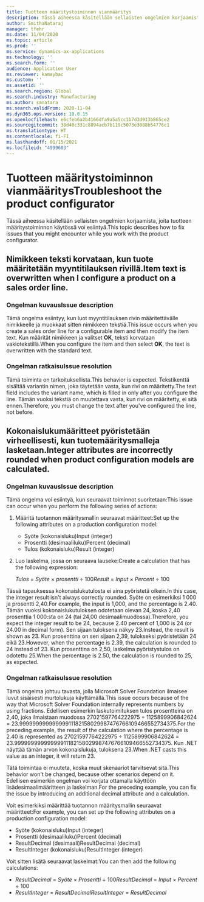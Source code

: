 ```yaml
---
title: Tuotteen määritystoiminnon vianmääritys
description: Tässä aiheessa käsitellään sellaisten ongelmien korjaamista, joita tuotteen määritystoiminnon käytössä voi esiintyä.
author: SmithaNataraj
manager: tfehr
ms.date: 11/04/2020
ms.topic: article
ms.prod: ''
ms.service: dynamics-ax-applications
ms.technology: ''
ms.search.form: ''
audience: Application User
ms.reviewer: kamaybac
ms.custom: ''
ms.assetid: ''
ms.search.region: Global
ms.search.industry: Manufacturing
ms.author: smnatara
ms.search.validFrom: 2020-11-04
ms.dyn365.ops.version: 10.0.15
ms.openlocfilehash: e6cfeb6a2b4166dfa9a5a5cc1b7d3d913b865ce2
ms.sourcegitcommit: 38d40c331c8894acb7b119c5073e3088b54776c1
ms.translationtype: HT
ms.contentlocale: fi-FI
ms.lasthandoff: 01/15/2021
ms.locfileid: "4999603"
---
```

# <a name="troubleshoot-the-product-configurator"></a><span data-ttu-id="73d29-103">Tuotteen määritystoiminnon vianmääritys</span><span class="sxs-lookup"><span data-stu-id="73d29-103">Troubleshoot the product configurator</span></span>

<span data-ttu-id="73d29-104">Tässä aiheessa käsitellään sellaisten ongelmien korjaamista, joita tuotteen määritystoiminnon käytössä voi esiintyä.</span><span class="sxs-lookup"><span data-stu-id="73d29-104">This topic describes how to fix issues that you might encounter while you work with the product configurator.</span></span>

## <a name="item-text-is-overwritten-when-i-configure-a-product-on-a-sales-order-line"></a><span data-ttu-id="73d29-105">Nimikkeen teksti korvataan, kun tuote määritetään myyntitilauksen rivillä.</span><span class="sxs-lookup"><span data-stu-id="73d29-105">Item text is overwritten when I configure a product on a sales order line.</span></span>

### <a name="issue-description"></a><span data-ttu-id="73d29-106">Ongelman kuvaus</span><span class="sxs-lookup"><span data-stu-id="73d29-106">Issue description</span></span>

<span data-ttu-id="73d29-107">Tämä ongelma esiintyy, kun luot myyntitilauksen rivin määritettävälle nimikkeelle ja muokkaat sitten nimikkeen tekstiä.</span><span class="sxs-lookup"><span data-stu-id="73d29-107">This issue occurs when you create a sales order line for a configurable item and then modify the item text.</span></span> <span data-ttu-id="73d29-108">Kun määrität nimikkeen ja valitset **OK**, teksti korvataan vakiotekstillä.</span><span class="sxs-lookup"><span data-stu-id="73d29-108">When you configure the item and then select **OK**, the text is overwritten with the standard text.</span></span>

### <a name="issue-resolution"></a><span data-ttu-id="73d29-109">Ongelman ratkaisu</span><span class="sxs-lookup"><span data-stu-id="73d29-109">Issue resolution</span></span>

<span data-ttu-id="73d29-110">Tämä toiminta on tarkoituksellista.</span><span class="sxs-lookup"><span data-stu-id="73d29-110">This behavior is expected.</span></span> <span data-ttu-id="73d29-111">Tekstikenttä sisältää variantin nimen, joka täytetään vasta, kun rivi on määritetty.</span><span class="sxs-lookup"><span data-stu-id="73d29-111">The text field includes the variant name, which is filled in only after you configure the line.</span></span> <span data-ttu-id="73d29-112">Tämän vuoksi tekstiä on muutettava vasta, kun rivi on määritetty, ei sitä ennen.</span><span class="sxs-lookup"><span data-stu-id="73d29-112">Therefore, you must change the text after you've configured the line, not before.</span></span>

## <a name="integer-attributes-are-incorrectly-rounded-when-product-configuration-models-are-calculated"></a><span data-ttu-id="73d29-113">Kokonaislukumääritteet pyöristetään virheellisesti, kun tuotemääritysmalleja lasketaan.</span><span class="sxs-lookup"><span data-stu-id="73d29-113">Integer attributes are incorrectly rounded when product configuration models are calculated.</span></span>

### <a name="issue-description"></a><span data-ttu-id="73d29-114">Ongelman kuvaus</span><span class="sxs-lookup"><span data-stu-id="73d29-114">Issue description</span></span>

<span data-ttu-id="73d29-115">Tämä ongelma voi esiintyä, kun seuraavat toiminnot suoritetaan:</span><span class="sxs-lookup"><span data-stu-id="73d29-115">This issue can occur when you perform the following series of actions:</span></span>

1. <span data-ttu-id="73d29-116">Määritä tuotannon määritysmallin seuraavat määritteet:</span><span class="sxs-lookup"><span data-stu-id="73d29-116">Set up the following attributes on a production configuration model:</span></span>

    - <span data-ttu-id="73d29-117">Syöte (kokonaisluku)</span><span class="sxs-lookup"><span data-stu-id="73d29-117">Input (integer)</span></span>
    - <span data-ttu-id="73d29-118">Prosentti (desimaaliluku)</span><span class="sxs-lookup"><span data-stu-id="73d29-118">Percent (decimal)</span></span>
    - <span data-ttu-id="73d29-119">Tulos (kokonaisluku)</span><span class="sxs-lookup"><span data-stu-id="73d29-119">Result (integer)</span></span>

2. <span data-ttu-id="73d29-120">Luo laskelma, jossa on seuraava lauseke:</span><span class="sxs-lookup"><span data-stu-id="73d29-120">Create a calculation that has the following expression:</span></span>

    <span data-ttu-id="73d29-121">*Tulos* = *Syöte* × *prosentti* ÷ 100</span><span class="sxs-lookup"><span data-stu-id="73d29-121">*Result* = *Input* × *Percent* ÷ 100</span></span>

<span data-ttu-id="73d29-122">Tässä tapauksessa kokonaislukutulosta ei aina pyöristetä oikein.</span><span class="sxs-lookup"><span data-stu-id="73d29-122">In this case, the integer result isn't always correctly rounded.</span></span> <span data-ttu-id="73d29-123">Syöte on esimerkiksi 1 000 ja prosentti 2,40.</span><span class="sxs-lookup"><span data-stu-id="73d29-123">For example, the input is 1,000, and the percentage is 2.40.</span></span> <span data-ttu-id="73d29-124">Tämän vuoksi kokonaislukutuloksen odotetaan olevan 24, koska 2,40 prosenttia 1 000:sta on 24 (tai 24,00 desimaalimuodossa).</span><span class="sxs-lookup"><span data-stu-id="73d29-124">Therefore, you expect the integer result to be 24, because 2.40 percent of 1,000 is 24 (or 24.00 in decimal form).</span></span> <span data-ttu-id="73d29-125">Sen sijaan tuloksena näkyy 23.</span><span class="sxs-lookup"><span data-stu-id="73d29-125">Instead, the result is shown as 23.</span></span> <span data-ttu-id="73d29-126">Kun prosenttina on sen sijaan 2,39, tulokseksi pyöristetään 24 eikä 23.</span><span class="sxs-lookup"><span data-stu-id="73d29-126">However, when the percentage is 2.39, the calculation is rounded to 24 instead of 23.</span></span> <span data-ttu-id="73d29-127">Kun prosenttina on 2,50, laskelma pyöristystulos on odotettu 25.</span><span class="sxs-lookup"><span data-stu-id="73d29-127">When the percentage is 2.50, the calculation is rounded to 25, as expected.</span></span>

### <a name="issue-resolution"></a><span data-ttu-id="73d29-128">Ongelman ratkaisu</span><span class="sxs-lookup"><span data-stu-id="73d29-128">Issue resolution</span></span>

<span data-ttu-id="73d29-129">Tämä ongelma johtuu tavasta, jolla Microsoft Solver Foundation ilmaisee luvut sisäisesti murtolukuja käyttämällä.</span><span class="sxs-lookup"><span data-stu-id="73d29-129">This issue occurs because of the way that Microsoft Solver Foundation internally represents numbers by using fractions.</span></span> <span data-ttu-id="73d29-130">Edellisen esimerkin laskutoimituksen tulos prosentteina on 2,40, joka ilmaistaan muodossa 27021597764222975 ÷ 1125899906842624 = 23.99999999999999911182158029987476766109466552734375.</span><span class="sxs-lookup"><span data-stu-id="73d29-130">For the preceding example, the result of the calculation where the percentage is 2.40 is represented as 27021597764222975 ÷ 1125899906842624 = 23.99999999999999911182158029987476766109466552734375.</span></span> <span data-ttu-id="73d29-131">Kun .NET näyttää tämän arvon kokonaislukuja, tuloksena 23.</span><span class="sxs-lookup"><span data-stu-id="73d29-131">When .NET casts this value as an integer, it will return 23.</span></span>

<span data-ttu-id="73d29-132">Tätä toimintaa ei muuteta, koska muut skenaariot tarvitsevat sitä.</span><span class="sxs-lookup"><span data-stu-id="73d29-132">This behavior won't be changed, because other scenarios depend on it.</span></span> <span data-ttu-id="73d29-133">Edellisen esimerkin ongelman voi korjata ottamalla käyttöön lisädesimaalimääritteen ja laskelman.</span><span class="sxs-lookup"><span data-stu-id="73d29-133">For the preceding example, you can fix the issue by introducing an additional decimal attribute and a calculation.</span></span>

<span data-ttu-id="73d29-134">Voit esimerkiksi määrittää tuotannon määritysmallin seuraavat määritteet:</span><span class="sxs-lookup"><span data-stu-id="73d29-134">For example, you can set up the following attributes on a production configuration model:</span></span>

- <span data-ttu-id="73d29-135">Syöte (kokonaisluku)</span><span class="sxs-lookup"><span data-stu-id="73d29-135">Input (integer)</span></span>
- <span data-ttu-id="73d29-136">Prosentti (desimaaliluku)</span><span class="sxs-lookup"><span data-stu-id="73d29-136">Percent (decimal)</span></span>
- <span data-ttu-id="73d29-137">ResultDecimal (desimaali)</span><span class="sxs-lookup"><span data-stu-id="73d29-137">ResultDecimal (decimal)</span></span>
- <span data-ttu-id="73d29-138">ResultInteger (kokonaisluku)</span><span class="sxs-lookup"><span data-stu-id="73d29-138">ResultInteger (integer)</span></span>

<span data-ttu-id="73d29-139">Voit sitten lisätä seuraavat laskelmat:</span><span class="sxs-lookup"><span data-stu-id="73d29-139">You can then add the following calculations:</span></span>

- <span data-ttu-id="73d29-140">*ResultDecimal* = *Syöte* × *Prosentti* ÷ 100</span><span class="sxs-lookup"><span data-stu-id="73d29-140">*ResultDecimal* = *Input* × *Percent* ÷ 100</span></span>
- <span data-ttu-id="73d29-141">*ResultInteger* = *ResultDecimal*</span><span class="sxs-lookup"><span data-stu-id="73d29-141">*ResultInteger* = *ResultDecimal*</span></span>
